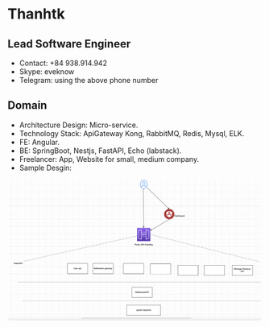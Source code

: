 # Thanhtk

## Lead Software Engineer
 * Contact: +84 938.914.942
 * Skype: eveknow
 * Telegram: using the above phone number



## Domain

* Architecture Design: Micro-service.
* Technology Stack: ApiGateway Kong, RabbitMQ, Redis, Mysql, ELK.
* FE: Angular.
* BE: SpringBoot, Nestjs, FastAPI, Echo (labstack).
* Freelancer: App, Website for small, medium company.
* Sample Desgin:


![alt text](https://github.com/eveknow/me/blob/main/SampleDesign.png?raw=true)


